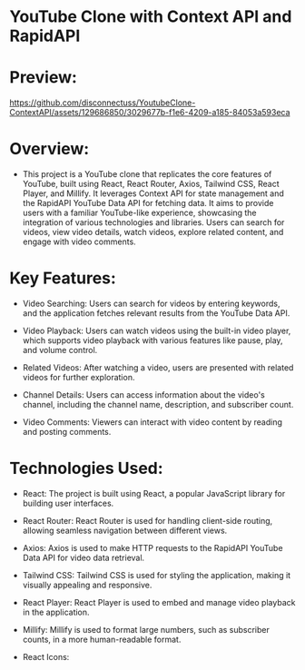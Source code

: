 
# YouTube Clone with Context API and RapidAPI

# Preview:

https://github.com/disconnectuss/YoutubeClone-ContextAPI/assets/129686850/3029677b-f1e6-4209-a185-84053a593eca


# Overview: 

* This project is a YouTube clone that replicates the core features of YouTube, built using React, React Router, Axios, Tailwind CSS, React Player, and Millify. It leverages Context API for state management and the RapidAPI YouTube Data API for fetching data. It aims to provide users with a familiar YouTube-like experience, showcasing the integration of various technologies and libraries. Users can search for videos, view video details, watch videos, explore related content, and engage with video comments.


# Key Features: 
- Video Searching: 
Users can search for videos by entering keywords, and the application fetches relevant results from the YouTube Data API.

- Video Playback: 
Users can watch videos using the built-in video player, which supports video playback with various features like pause, play, and volume control.

- Related Videos: 
After watching a video, users are presented with related videos for further exploration.

- Channel Details: 
Users can access information about the video's channel, including the channel name, description, and subscriber count.

- Video Comments: 
Viewers can interact with video content by reading and posting comments.

# Technologies Used:

- React: The project is built using React, a popular JavaScript library for building user interfaces.

- React Router: React Router is used for handling client-side routing, allowing seamless navigation between different views.

- Axios: Axios is used to make HTTP requests to the RapidAPI YouTube Data API for video data retrieval.

- Tailwind CSS: Tailwind CSS is used for styling the application, making it visually appealing and responsive.

- React Player: React Player is used to embed and manage video playback in the application.

- Millify: Millify is used to format large numbers, such as subscriber counts, in a more human-readable format.

- React Icons:







